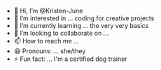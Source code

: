 - 👋 Hi, I’m @Kristen-June
- 👀 I’m interested in ... coding for creative projects 
- 🌱 I’m currently learning ... the very very basics
- 💞️ I’m looking to collaborate on ... 
- 📫 How to reach me ...
- 😄 Pronouns: ... she/they
- ⚡ Fun fact: ... I'm a certified dog trainer

<!---
Kristen-June/Kristen-June is a ✨ special ✨ repository because its `README.md` (this file) appears on your GitHub profile.
You can click the Preview link to take a look at your changes.
--->
